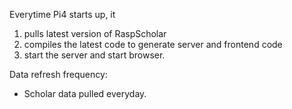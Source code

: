 
Everytime Pi4 starts up, it 
1. pulls latest version of RaspScholar
2. compiles the latest code to generate server and frontend code
3. start the server and start browser.


Data refresh frequency:
* Scholar data pulled everyday.